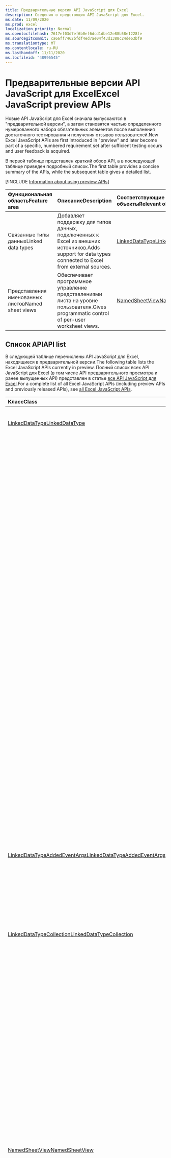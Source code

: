 ```yaml
---
title: Предварительные версии API JavaScript для Excel
description: Сведения о предстоящих API JavaScript для Excel.
ms.date: 11/09/2020
ms.prod: excel
localization_priority: Normal
ms.openlocfilehash: 7617ef03d7ef6b0ef6dcd1dbe12e88b58e1228fe
ms.sourcegitcommit: ca66ff7462bfdf4ed7ae04f43d1388c24de63bf9
ms.translationtype: MT
ms.contentlocale: ru-RU
ms.lasthandoff: 11/11/2020
ms.locfileid: "48996545"
---
```

# <a name="excel-javascript-preview-apis"></a><span data-ttu-id="260a1-103">Предварительные версии API JavaScript для Excel</span><span class="sxs-lookup"><span data-stu-id="260a1-103">Excel JavaScript preview APIs</span></span>

<span data-ttu-id="260a1-104">Новые API JavaScript для Excel сначала выпускаются в "предварительной версии", а затем становятся частью определенного нумерованного набора обязательных элементов после выполнения достаточного тестирования и получения отзывов пользователей.</span><span class="sxs-lookup"><span data-stu-id="260a1-104">New Excel JavaScript APIs are first introduced in "preview" and later become part of a specific, numbered requirement set after sufficient testing occurs and user feedback is acquired.</span></span>

<span data-ttu-id="260a1-105">В первой таблице представлен краткий обзор API, а в последующей таблице приведен подробный список.</span><span class="sxs-lookup"><span data-stu-id="260a1-105">The first table provides a concise summary of the APIs, while the subsequent table gives a detailed list.</span></span>

[!INCLUDE [Information about using preview APIs](../../includes/using-preview-apis-host.md)]

| <span data-ttu-id="260a1-106">Функциональная область</span><span class="sxs-lookup"><span data-stu-id="260a1-106">Feature area</span></span> | <span data-ttu-id="260a1-107">Описание</span><span class="sxs-lookup"><span data-stu-id="260a1-107">Description</span></span> | <span data-ttu-id="260a1-108">Соответствующие объекты</span><span class="sxs-lookup"><span data-stu-id="260a1-108">Relevant objects</span></span> |
|:--- |:--- |:--- |
| <span data-ttu-id="260a1-109">Связанные типы данных</span><span class="sxs-lookup"><span data-stu-id="260a1-109">Linked data types</span></span> | <span data-ttu-id="260a1-110">Добавляет поддержку для типов данных, подключенных к Excel из внешних источников.</span><span class="sxs-lookup"><span data-stu-id="260a1-110">Adds support for data types connected to Excel from external sources.</span></span> | [<span data-ttu-id="260a1-111">LinkedDataType</span><span class="sxs-lookup"><span data-stu-id="260a1-111">LinkedDataType</span></span>](/javascript/api/excel/excel.linkeddatatype)|
| <span data-ttu-id="260a1-112">Представления именованных листов</span><span class="sxs-lookup"><span data-stu-id="260a1-112">Named sheet views</span></span> | <span data-ttu-id="260a1-113">Обеспечивает программное управление представлениями листа на уровне пользователя.</span><span class="sxs-lookup"><span data-stu-id="260a1-113">Gives programmatic control of per-user worksheet views.</span></span> | [<span data-ttu-id="260a1-114">NamedSheetView</span><span class="sxs-lookup"><span data-stu-id="260a1-114">NamedSheetView</span></span>](/javascript/api/excel/excel.namedsheetview) |

## <a name="api-list"></a><span data-ttu-id="260a1-115">Список API</span><span class="sxs-lookup"><span data-stu-id="260a1-115">API list</span></span>

<span data-ttu-id="260a1-116">В следующей таблице перечислены API JavaScript для Excel, находящиеся в предварительной версии.</span><span class="sxs-lookup"><span data-stu-id="260a1-116">The following table lists the Excel JavaScript APIs currently in preview.</span></span> <span data-ttu-id="260a1-117">Полный список всех API JavaScript для Excel (в том числе API предварительного просмотра и ранее выпущенных API) представлен в статье [все API JavaScript для Excel](/javascript/api/excel?view=excel-js-preview&preserve-view=true).</span><span class="sxs-lookup"><span data-stu-id="260a1-117">For a complete list of all Excel JavaScript APIs (including preview APIs and previously released APIs), see [all Excel JavaScript APIs](/javascript/api/excel?view=excel-js-preview&preserve-view=true).</span></span>

| <span data-ttu-id="260a1-118">Класс</span><span class="sxs-lookup"><span data-stu-id="260a1-118">Class</span></span> | <span data-ttu-id="260a1-119">Поля</span><span class="sxs-lookup"><span data-stu-id="260a1-119">Fields</span></span> | <span data-ttu-id="260a1-120">Описание</span><span class="sxs-lookup"><span data-stu-id="260a1-120">Description</span></span> |
|:---|:---|:---|
|[<span data-ttu-id="260a1-121">LinkedDataType</span><span class="sxs-lookup"><span data-stu-id="260a1-121">LinkedDataType</span></span>](/javascript/api/excel/excel.linkeddatatype)|[<span data-ttu-id="260a1-122">Предоставление dataProvider</span><span class="sxs-lookup"><span data-stu-id="260a1-122">dataProvider</span></span>](/javascript/api/excel/excel.linkeddatatype#dataprovider)|<span data-ttu-id="260a1-123">Имя поставщика данных для связанного типа данных.</span><span class="sxs-lookup"><span data-stu-id="260a1-123">The name of the data provider for the linked data type.</span></span>|
||[<span data-ttu-id="260a1-124">ластрефрешед</span><span class="sxs-lookup"><span data-stu-id="260a1-124">lastRefreshed</span></span>](/javascript/api/excel/excel.linkeddatatype#lastrefreshed)|<span data-ttu-id="260a1-125">Дата и время местного часового пояса с момента открытия книги при последнем обновлении связанного типа данных.</span><span class="sxs-lookup"><span data-stu-id="260a1-125">The local time-zone date and time since the workbook was opened when the linked data type was last refreshed.</span></span>|
||[<span data-ttu-id="260a1-126">name</span><span class="sxs-lookup"><span data-stu-id="260a1-126">name</span></span>](/javascript/api/excel/excel.linkeddatatype#name)|<span data-ttu-id="260a1-127">Имя связанного типа данных.</span><span class="sxs-lookup"><span data-stu-id="260a1-127">The name of the linked data type.</span></span>|
||[<span data-ttu-id="260a1-128">периодикрефрешинтервал</span><span class="sxs-lookup"><span data-stu-id="260a1-128">periodicRefreshInterval</span></span>](/javascript/api/excel/excel.linkeddatatype#periodicrefreshinterval)|<span data-ttu-id="260a1-129">Частота обновления связанного типа данных (в секундах), если `refreshMode` для параметра задано значение "периодический".</span><span class="sxs-lookup"><span data-stu-id="260a1-129">The frequency, in seconds, at which the linked data type is refreshed if `refreshMode` is set to "Periodic".</span></span>|
||[<span data-ttu-id="260a1-130">рефрешмоде</span><span class="sxs-lookup"><span data-stu-id="260a1-130">refreshMode</span></span>](/javascript/api/excel/excel.linkeddatatype#refreshmode)|<span data-ttu-id="260a1-131">Механизм, с помощью которого извлекаются данные для связанного типа данных.</span><span class="sxs-lookup"><span data-stu-id="260a1-131">The mechanism by which the data for the linked data type is retrieved.</span></span>|
||[<span data-ttu-id="260a1-132">serviceId</span><span class="sxs-lookup"><span data-stu-id="260a1-132">serviceId</span></span>](/javascript/api/excel/excel.linkeddatatype#serviceid)|<span data-ttu-id="260a1-133">Уникальный идентификатор связанного типа данных.</span><span class="sxs-lookup"><span data-stu-id="260a1-133">The unique id of the linked data type.</span></span>|
||[<span data-ttu-id="260a1-134">суппортедрефрешмодес</span><span class="sxs-lookup"><span data-stu-id="260a1-134">supportedRefreshModes</span></span>](/javascript/api/excel/excel.linkeddatatype#supportedrefreshmodes)|<span data-ttu-id="260a1-135">Возвращает массив со всеми режимами обновления, поддерживаемыми связанным типом данных.</span><span class="sxs-lookup"><span data-stu-id="260a1-135">Returns an array with all the refresh modes supported by the linked data type.</span></span>|
||[<span data-ttu-id="260a1-136">Рекуестрефреш ()</span><span class="sxs-lookup"><span data-stu-id="260a1-136">requestRefresh()</span></span>](/javascript/api/excel/excel.linkeddatatype#requestrefresh--)|<span data-ttu-id="260a1-137">Отправляет запрос на обновление связанного типа данных.</span><span class="sxs-lookup"><span data-stu-id="260a1-137">Makes a request to refresh the linked data type.</span></span>|
||[<span data-ttu-id="260a1-138">Рекуестсетрефрешмоде (Рефрешмоде: Excel. Линкеддататиперефрешмоде)</span><span class="sxs-lookup"><span data-stu-id="260a1-138">requestSetRefreshMode(refreshMode: Excel.LinkedDataTypeRefreshMode)</span></span>](/javascript/api/excel/excel.linkeddatatype#requestsetrefreshmode-refreshmode-)|<span data-ttu-id="260a1-139">Отправляет запрос на изменение режима обновления для этого связанного типа данных.</span><span class="sxs-lookup"><span data-stu-id="260a1-139">Makes a request to change the refresh mode for this linked data type.</span></span>|
|[<span data-ttu-id="260a1-140">LinkedDataTypeAddedEventArgs</span><span class="sxs-lookup"><span data-stu-id="260a1-140">LinkedDataTypeAddedEventArgs</span></span>](/javascript/api/excel/excel.linkeddatatypeaddedeventargs)|[<span data-ttu-id="260a1-141">serviceId</span><span class="sxs-lookup"><span data-stu-id="260a1-141">serviceId</span></span>](/javascript/api/excel/excel.linkeddatatypeaddedeventargs#serviceid)|<span data-ttu-id="260a1-142">Уникальный идентификатор нового связанного типа данных.</span><span class="sxs-lookup"><span data-stu-id="260a1-142">The unique id of the new linked data type.</span></span>|
||[<span data-ttu-id="260a1-143">source</span><span class="sxs-lookup"><span data-stu-id="260a1-143">source</span></span>](/javascript/api/excel/excel.linkeddatatypeaddedeventargs#source)|<span data-ttu-id="260a1-144">Получает источник события.</span><span class="sxs-lookup"><span data-stu-id="260a1-144">Gets the source of the event.</span></span>|
||[<span data-ttu-id="260a1-145">type</span><span class="sxs-lookup"><span data-stu-id="260a1-145">type</span></span>](/javascript/api/excel/excel.linkeddatatypeaddedeventargs#type)|<span data-ttu-id="260a1-146">Получает тип события.</span><span class="sxs-lookup"><span data-stu-id="260a1-146">Gets the type of the event.</span></span>|
|[<span data-ttu-id="260a1-147">LinkedDataTypeCollection</span><span class="sxs-lookup"><span data-stu-id="260a1-147">LinkedDataTypeCollection</span></span>](/javascript/api/excel/excel.linkeddatatypecollection)|[<span data-ttu-id="260a1-148">getCount()</span><span class="sxs-lookup"><span data-stu-id="260a1-148">getCount()</span></span>](/javascript/api/excel/excel.linkeddatatypecollection#getcount--)|<span data-ttu-id="260a1-149">Получает число связанных типов данных в коллекции.</span><span class="sxs-lookup"><span data-stu-id="260a1-149">Gets the number of linked data types in the collection.</span></span>|
||[<span data-ttu-id="260a1-150">GetItem (ключ: число)</span><span class="sxs-lookup"><span data-stu-id="260a1-150">getItem(key: number)</span></span>](/javascript/api/excel/excel.linkeddatatypecollection#getitem-key-)|<span data-ttu-id="260a1-151">Получает связанный тип данных по идентификатору службы.</span><span class="sxs-lookup"><span data-stu-id="260a1-151">Gets a linked data type by service id.</span></span>|
||[<span data-ttu-id="260a1-152">getItemAt(index: number)</span><span class="sxs-lookup"><span data-stu-id="260a1-152">getItemAt(index: number)</span></span>](/javascript/api/excel/excel.linkeddatatypecollection#getitemat-index-)|<span data-ttu-id="260a1-153">Получает связанный тип данных по индексу в коллекции.</span><span class="sxs-lookup"><span data-stu-id="260a1-153">Gets a linked data type by its index in the collection.</span></span>|
||[<span data-ttu-id="260a1-154">getItemOrNullObject (ключ: число)</span><span class="sxs-lookup"><span data-stu-id="260a1-154">getItemOrNullObject(key: number)</span></span>](/javascript/api/excel/excel.linkeddatatypecollection#getitemornullobject-key-)|<span data-ttu-id="260a1-155">Получает связанный тип данных по ИДЕНТИФИКАТОРу.</span><span class="sxs-lookup"><span data-stu-id="260a1-155">Gets a linked data type by ID.</span></span>|
||[<span data-ttu-id="260a1-156">items</span><span class="sxs-lookup"><span data-stu-id="260a1-156">items</span></span>](/javascript/api/excel/excel.linkeddatatypecollection#items)|<span data-ttu-id="260a1-157">Получает загруженные дочерние элементы в этой коллекции.</span><span class="sxs-lookup"><span data-stu-id="260a1-157">Gets the loaded child items in this collection.</span></span>|
||[<span data-ttu-id="260a1-158">Рекуестрефрешалл ()</span><span class="sxs-lookup"><span data-stu-id="260a1-158">requestRefreshAll()</span></span>](/javascript/api/excel/excel.linkeddatatypecollection#requestrefreshall--)|<span data-ttu-id="260a1-159">Отправляет запрос на обновление всех связанных типов данных в коллекции.</span><span class="sxs-lookup"><span data-stu-id="260a1-159">Makes a request to refresh all the linked data types in the collection.</span></span>|
|[<span data-ttu-id="260a1-160">NamedSheetView</span><span class="sxs-lookup"><span data-stu-id="260a1-160">NamedSheetView</span></span>](/javascript/api/excel/excel.namedsheetview)|[<span data-ttu-id="260a1-161">activate()</span><span class="sxs-lookup"><span data-stu-id="260a1-161">activate()</span></span>](/javascript/api/excel/excel.namedsheetview#activate--)|<span data-ttu-id="260a1-162">Активирует это представление листа.</span><span class="sxs-lookup"><span data-stu-id="260a1-162">Activates this sheet view.</span></span>|
||[<span data-ttu-id="260a1-163">delete()</span><span class="sxs-lookup"><span data-stu-id="260a1-163">delete()</span></span>](/javascript/api/excel/excel.namedsheetview#delete--)|<span data-ttu-id="260a1-164">Удаляет представление листа из листа.</span><span class="sxs-lookup"><span data-stu-id="260a1-164">Removes the sheet view from the worksheet.</span></span>|
||[<span data-ttu-id="260a1-165">дублировать (имя?: строка)</span><span class="sxs-lookup"><span data-stu-id="260a1-165">duplicate(name?: string)</span></span>](/javascript/api/excel/excel.namedsheetview#duplicate-name-)|<span data-ttu-id="260a1-166">Создает копию этого представления листа.</span><span class="sxs-lookup"><span data-stu-id="260a1-166">Creates a copy of this sheet view.</span></span>|
||[<span data-ttu-id="260a1-167">name</span><span class="sxs-lookup"><span data-stu-id="260a1-167">name</span></span>](/javascript/api/excel/excel.namedsheetview#name)|<span data-ttu-id="260a1-168">Получает или задает имя представления листа.</span><span class="sxs-lookup"><span data-stu-id="260a1-168">Gets or sets the name of the sheet view.</span></span>|
|[<span data-ttu-id="260a1-169">NamedSheetViewCollection</span><span class="sxs-lookup"><span data-stu-id="260a1-169">NamedSheetViewCollection</span></span>](/javascript/api/excel/excel.namedsheetviewcollection)|[<span data-ttu-id="260a1-170">add(name: string)</span><span class="sxs-lookup"><span data-stu-id="260a1-170">add(name: string)</span></span>](/javascript/api/excel/excel.namedsheetviewcollection#add-name-)|<span data-ttu-id="260a1-171">Создает новое представление листа с заданным именем.</span><span class="sxs-lookup"><span data-stu-id="260a1-171">Creates a new sheet view with the given name.</span></span>|
||[<span data-ttu-id="260a1-172">Ентертемпорари ()</span><span class="sxs-lookup"><span data-stu-id="260a1-172">enterTemporary()</span></span>](/javascript/api/excel/excel.namedsheetviewcollection#entertemporary--)|<span data-ttu-id="260a1-173">Создает и активирует новое временное представление листа.</span><span class="sxs-lookup"><span data-stu-id="260a1-173">Creates and activates a new temporary sheet view.</span></span>|
||[<span data-ttu-id="260a1-174">Exit ()</span><span class="sxs-lookup"><span data-stu-id="260a1-174">exit()</span></span>](/javascript/api/excel/excel.namedsheetviewcollection#exit--)|<span data-ttu-id="260a1-175">Выполняет выход из текущего активного представления листа.</span><span class="sxs-lookup"><span data-stu-id="260a1-175">Exits the currently active sheet view.</span></span>|
||[<span data-ttu-id="260a1-176">onactive ()</span><span class="sxs-lookup"><span data-stu-id="260a1-176">getActive()</span></span>](/javascript/api/excel/excel.namedsheetviewcollection#getactive--)|<span data-ttu-id="260a1-177">Получает текущее активное представление листа.</span><span class="sxs-lookup"><span data-stu-id="260a1-177">Gets the worksheet's currently active sheet view.</span></span>|
||[<span data-ttu-id="260a1-178">getCount()</span><span class="sxs-lookup"><span data-stu-id="260a1-178">getCount()</span></span>](/javascript/api/excel/excel.namedsheetviewcollection#getcount--)|<span data-ttu-id="260a1-179">Получает количество просмотров листа на этом листе.</span><span class="sxs-lookup"><span data-stu-id="260a1-179">Gets the number of sheet views in this worksheet.</span></span>|
||[<span data-ttu-id="260a1-180">getItem(key: string)</span><span class="sxs-lookup"><span data-stu-id="260a1-180">getItem(key: string)</span></span>](/javascript/api/excel/excel.namedsheetviewcollection#getitem-key-)|<span data-ttu-id="260a1-181">Возвращает представление листа с использованием его имени.</span><span class="sxs-lookup"><span data-stu-id="260a1-181">Gets a sheet view using its name.</span></span>|
||[<span data-ttu-id="260a1-182">getItemAt(index: number)</span><span class="sxs-lookup"><span data-stu-id="260a1-182">getItemAt(index: number)</span></span>](/javascript/api/excel/excel.namedsheetviewcollection#getitemat-index-)|<span data-ttu-id="260a1-183">Получает представление листа по его индексу в коллекции.</span><span class="sxs-lookup"><span data-stu-id="260a1-183">Gets a sheet view by its index in the collection.</span></span>|
||[<span data-ttu-id="260a1-184">items</span><span class="sxs-lookup"><span data-stu-id="260a1-184">items</span></span>](/javascript/api/excel/excel.namedsheetviewcollection#items)|<span data-ttu-id="260a1-185">Получает загруженные дочерние элементы в этой коллекции.</span><span class="sxs-lookup"><span data-stu-id="260a1-185">Gets the loaded child items in this collection.</span></span>|
|[<span data-ttu-id="260a1-186">PivotLayout</span><span class="sxs-lookup"><span data-stu-id="260a1-186">PivotLayout</span></span>](/javascript/api/excel/excel.pivotlayout)|[<span data-ttu-id="260a1-187">altTextDescription</span><span class="sxs-lookup"><span data-stu-id="260a1-187">altTextDescription</span></span>](/javascript/api/excel/excel.pivotlayout#alttextdescription)|<span data-ttu-id="260a1-188">Описание замещающий текст сводной таблицы.</span><span class="sxs-lookup"><span data-stu-id="260a1-188">The alt text description of the PivotTable.</span></span>|
||[<span data-ttu-id="260a1-189">altTextTitle</span><span class="sxs-lookup"><span data-stu-id="260a1-189">altTextTitle</span></span>](/javascript/api/excel/excel.pivotlayout#alttexttitle)|<span data-ttu-id="260a1-190">Замещающий текст заголовка сводной таблицы.</span><span class="sxs-lookup"><span data-stu-id="260a1-190">The alt text title of the PivotTable.</span></span>|
||[<span data-ttu-id="260a1-191">Дисплайбланклинеафтереачитем (Display: Boolean)</span><span class="sxs-lookup"><span data-stu-id="260a1-191">displayBlankLineAfterEachItem(display: boolean)</span></span>](/javascript/api/excel/excel.pivotlayout#displayblanklineaftereachitem-display-)|<span data-ttu-id="260a1-192">Указывает, следует ли отображать пустую строку после каждого элемента.</span><span class="sxs-lookup"><span data-stu-id="260a1-192">Sets whether or not to display a blank line after each item.</span></span>|
||[<span data-ttu-id="260a1-193">емптицеллтекст</span><span class="sxs-lookup"><span data-stu-id="260a1-193">emptyCellText</span></span>](/javascript/api/excel/excel.pivotlayout#emptycelltext)|<span data-ttu-id="260a1-194">Текст, автоматически заполняемый в любую пустую ячейку в сводной таблице, если `fillEmptyCells == true` .</span><span class="sxs-lookup"><span data-stu-id="260a1-194">The text that is automatically filled into any empty cell in the PivotTable if `fillEmptyCells == true`.</span></span>|
||[<span data-ttu-id="260a1-195">филлемптицеллс</span><span class="sxs-lookup"><span data-stu-id="260a1-195">fillEmptyCells</span></span>](/javascript/api/excel/excel.pivotlayout#fillemptycells)|<span data-ttu-id="260a1-196">Указывает, следует ли заполнить пустые ячейки в сводной таблице с помощью `emptyCellText` .</span><span class="sxs-lookup"><span data-stu-id="260a1-196">Specifies whether empty cells in the PivotTable should be populated with the `emptyCellText`.</span></span>|
||[<span data-ttu-id="260a1-197">getCell(dataHierarchy: DataPivotHierarchy \| string, rowItems: Array<PivotItem \| string>, columnItems: Array<PivotItem \| string>)</span><span class="sxs-lookup"><span data-stu-id="260a1-197">getCell(dataHierarchy: DataPivotHierarchy \| string, rowItems: Array<PivotItem \| string>, columnItems: Array<PivotItem \| string>)</span></span>](/javascript/api/excel/excel.pivotlayout#getcell-datahierarchy--rowitems--columnitems-)|<span data-ttu-id="260a1-198">Получает уникальную ячейку в сводной таблице на основе иерархии данных и элементов строк и столбцов соответствующих иерархий.</span><span class="sxs-lookup"><span data-stu-id="260a1-198">Gets a unique cell in the PivotTable based on a data hierarchy and the row and column items of their respective hierarchies.</span></span>|
||[<span data-ttu-id="260a1-199">пивотстиле</span><span class="sxs-lookup"><span data-stu-id="260a1-199">pivotStyle</span></span>](/javascript/api/excel/excel.pivotlayout#pivotstyle)|<span data-ttu-id="260a1-200">Стиль, примененный к сводной таблице.</span><span class="sxs-lookup"><span data-stu-id="260a1-200">The style applied to the PivotTable.</span></span>|
||[<span data-ttu-id="260a1-201">Репеаталлитемлабелс (Репеатлабелс: Boolean)</span><span class="sxs-lookup"><span data-stu-id="260a1-201">repeatAllItemLabels(repeatLabels: boolean)</span></span>](/javascript/api/excel/excel.pivotlayout#repeatallitemlabels-repeatlabels-)|<span data-ttu-id="260a1-202">Задает параметр "повторять все подписи элементов" для всех полей в сводной таблице.</span><span class="sxs-lookup"><span data-stu-id="260a1-202">Sets the "repeat all item labels" setting across all fields in the PivotTable.</span></span>|
||[<span data-ttu-id="260a1-203">Сетстиле (Style: string \| пивоттаблестиле \| буилтинпивоттаблестиле)</span><span class="sxs-lookup"><span data-stu-id="260a1-203">setStyle(style: string \| PivotTableStyle \| BuiltInPivotTableStyle)</span></span>](/javascript/api/excel/excel.pivotlayout#setstyle-style-)|<span data-ttu-id="260a1-204">Задает стиль, применяемый к сводной таблице.</span><span class="sxs-lookup"><span data-stu-id="260a1-204">Sets the style applied to the PivotTable.</span></span>|
||[<span data-ttu-id="260a1-205">шовфиелдхеадерс</span><span class="sxs-lookup"><span data-stu-id="260a1-205">showFieldHeaders</span></span>](/javascript/api/excel/excel.pivotlayout#showfieldheaders)|<span data-ttu-id="260a1-206">Указывает, отображаются ли в сводной таблице заголовки полей (заголовки полей и раскрывающиеся фильтры).</span><span class="sxs-lookup"><span data-stu-id="260a1-206">Specifies whether the PivotTable displays field headers (field captions and filter drop-downs).</span></span>|
|[<span data-ttu-id="260a1-207">PivotTable</span><span class="sxs-lookup"><span data-stu-id="260a1-207">PivotTable</span></span>](/javascript/api/excel/excel.pivottable)|[<span data-ttu-id="260a1-208">рефрешонопен</span><span class="sxs-lookup"><span data-stu-id="260a1-208">refreshOnOpen</span></span>](/javascript/api/excel/excel.pivottable#refreshonopen)|<span data-ttu-id="260a1-209">Указывает, обновляется ли Сводная таблица при открытии книги.</span><span class="sxs-lookup"><span data-stu-id="260a1-209">Specifies whether the PivotTable refreshes when the workbook opens.</span></span>|
|[<span data-ttu-id="260a1-210">Range</span><span class="sxs-lookup"><span data-stu-id="260a1-210">Range</span></span>](/javascript/api/excel/excel.range)|[<span data-ttu-id="260a1-211">Влияющие ()</span><span class="sxs-lookup"><span data-stu-id="260a1-211">getPrecedents()</span></span>](/javascript/api/excel/excel.range#getprecedents--)|<span data-ttu-id="260a1-212">Возвращает `WorkbookRangeAreas` объект, представляющий диапазон, содержащий все влияющие ячейки на одном листе или на нескольких листах.</span><span class="sxs-lookup"><span data-stu-id="260a1-212">Returns a `WorkbookRangeAreas` object that represents the range containing all the precedents of a cell in same worksheet or in multiple worksheets.</span></span>|
|[<span data-ttu-id="260a1-213">RefreshModeChangedEventArgs</span><span class="sxs-lookup"><span data-stu-id="260a1-213">RefreshModeChangedEventArgs</span></span>](/javascript/api/excel/excel.refreshmodechangedeventargs)|[<span data-ttu-id="260a1-214">рефрешмоде</span><span class="sxs-lookup"><span data-stu-id="260a1-214">refreshMode</span></span>](/javascript/api/excel/excel.refreshmodechangedeventargs#refreshmode)|<span data-ttu-id="260a1-215">Режим обновления связанного типа данных.</span><span class="sxs-lookup"><span data-stu-id="260a1-215">The linked data type refresh mode.</span></span>|
||[<span data-ttu-id="260a1-216">serviceId</span><span class="sxs-lookup"><span data-stu-id="260a1-216">serviceId</span></span>](/javascript/api/excel/excel.refreshmodechangedeventargs#serviceid)|<span data-ttu-id="260a1-217">Уникальный идентификатор объекта, режим обновления которого изменился.</span><span class="sxs-lookup"><span data-stu-id="260a1-217">The unique id of the object whose refresh mode was changed.</span></span>|
||[<span data-ttu-id="260a1-218">source</span><span class="sxs-lookup"><span data-stu-id="260a1-218">source</span></span>](/javascript/api/excel/excel.refreshmodechangedeventargs#source)|<span data-ttu-id="260a1-219">Получает источник события.</span><span class="sxs-lookup"><span data-stu-id="260a1-219">Gets the source of the event.</span></span>|
||[<span data-ttu-id="260a1-220">type</span><span class="sxs-lookup"><span data-stu-id="260a1-220">type</span></span>](/javascript/api/excel/excel.refreshmodechangedeventargs#type)|<span data-ttu-id="260a1-221">Получает тип события.</span><span class="sxs-lookup"><span data-stu-id="260a1-221">Gets the type of the event.</span></span>|
|[<span data-ttu-id="260a1-222">RefreshRequestCompletedEventArgs</span><span class="sxs-lookup"><span data-stu-id="260a1-222">RefreshRequestCompletedEventArgs</span></span>](/javascript/api/excel/excel.refreshrequestcompletedeventargs)|[<span data-ttu-id="260a1-223">обновляется</span><span class="sxs-lookup"><span data-stu-id="260a1-223">refreshed</span></span>](/javascript/api/excel/excel.refreshrequestcompletedeventargs#refreshed)|<span data-ttu-id="260a1-224">Указывает, успешно ли выполнен запрос на обновление.</span><span class="sxs-lookup"><span data-stu-id="260a1-224">Indicates if the request to refresh was successful.</span></span>|
||[<span data-ttu-id="260a1-225">serviceId</span><span class="sxs-lookup"><span data-stu-id="260a1-225">serviceId</span></span>](/javascript/api/excel/excel.refreshrequestcompletedeventargs#serviceid)|<span data-ttu-id="260a1-226">Уникальный идентификатор объекта, для которого был выполнен запрос на обновление.</span><span class="sxs-lookup"><span data-stu-id="260a1-226">The unique id of the object whose refresh request was completed.</span></span>|
||[<span data-ttu-id="260a1-227">source</span><span class="sxs-lookup"><span data-stu-id="260a1-227">source</span></span>](/javascript/api/excel/excel.refreshrequestcompletedeventargs#source)|<span data-ttu-id="260a1-228">Получает источник события.</span><span class="sxs-lookup"><span data-stu-id="260a1-228">Gets the source of the event.</span></span>|
||[<span data-ttu-id="260a1-229">type</span><span class="sxs-lookup"><span data-stu-id="260a1-229">type</span></span>](/javascript/api/excel/excel.refreshrequestcompletedeventargs#type)|<span data-ttu-id="260a1-230">Получает тип события.</span><span class="sxs-lookup"><span data-stu-id="260a1-230">Gets the type of the event.</span></span>|
||[<span data-ttu-id="260a1-231">дефицит</span><span class="sxs-lookup"><span data-stu-id="260a1-231">warnings</span></span>](/javascript/api/excel/excel.refreshrequestcompletedeventargs#warnings)|<span data-ttu-id="260a1-232">Массив, содержащий все предупреждения, созданные с помощью запроса на обновление.</span><span class="sxs-lookup"><span data-stu-id="260a1-232">An array that contains any warnings generated from the refresh request.</span></span>|
|[<span data-ttu-id="260a1-233">ShapeCollection</span><span class="sxs-lookup"><span data-stu-id="260a1-233">ShapeCollection</span></span>](/javascript/api/excel/excel.shapecollection)|[<span data-ttu-id="260a1-234">addSvg(xml: string)</span><span class="sxs-lookup"><span data-stu-id="260a1-234">addSvg(xml: string)</span></span>](/javascript/api/excel/excel.shapecollection#addsvg-xml-)|<span data-ttu-id="260a1-235">Создает изображение SVG (масштабируемая векторная графика) из строки XML и добавляет его на лист.</span><span class="sxs-lookup"><span data-stu-id="260a1-235">Creates a scalable vector graphic (SVG) from an XML string and adds it to the worksheet.</span></span>|
|[<span data-ttu-id="260a1-236">Slicer</span><span class="sxs-lookup"><span data-stu-id="260a1-236">Slicer</span></span>](/javascript/api/excel/excel.slicer)|[<span data-ttu-id="260a1-237">nameInFormula</span><span class="sxs-lookup"><span data-stu-id="260a1-237">nameInFormula</span></span>](/javascript/api/excel/excel.slicer#nameinformula)|<span data-ttu-id="260a1-238">Представляет имя среза, используемое в формуле.</span><span class="sxs-lookup"><span data-stu-id="260a1-238">Represents the slicer name used in the formula.</span></span>|
||[<span data-ttu-id="260a1-239">слицерстиле</span><span class="sxs-lookup"><span data-stu-id="260a1-239">slicerStyle</span></span>](/javascript/api/excel/excel.slicer#slicerstyle)|<span data-ttu-id="260a1-240">Стиль, примененный к срезу.</span><span class="sxs-lookup"><span data-stu-id="260a1-240">The style applied to the Slicer.</span></span>|
||[<span data-ttu-id="260a1-241">Сетстиле (Style: string \| слицерстиле \| буилтинслицерстиле)</span><span class="sxs-lookup"><span data-stu-id="260a1-241">setStyle(style: string \| SlicerStyle \| BuiltInSlicerStyle)</span></span>](/javascript/api/excel/excel.slicer#setstyle-style-)|<span data-ttu-id="260a1-242">Задает стиль, применяемый к срезу.</span><span class="sxs-lookup"><span data-stu-id="260a1-242">Sets the style applied to the slicer.</span></span>|
|[<span data-ttu-id="260a1-243">Table</span><span class="sxs-lookup"><span data-stu-id="260a1-243">Table</span></span>](/javascript/api/excel/excel.table)|[<span data-ttu-id="260a1-244">clearStyle()</span><span class="sxs-lookup"><span data-stu-id="260a1-244">clearStyle()</span></span>](/javascript/api/excel/excel.table#clearstyle--)|<span data-ttu-id="260a1-245">Изменяет таблицу для использования стиля таблицы по умолчанию.</span><span class="sxs-lookup"><span data-stu-id="260a1-245">Changes the table to use the default table style.</span></span>|
||[<span data-ttu-id="260a1-246">onFiltered</span><span class="sxs-lookup"><span data-stu-id="260a1-246">onFiltered</span></span>](/javascript/api/excel/excel.table#onfiltered)|<span data-ttu-id="260a1-247">Возникает, если применен фильтр к указанной таблице.</span><span class="sxs-lookup"><span data-stu-id="260a1-247">Occurs when filter is applied on a specific table.</span></span>|
||[<span data-ttu-id="260a1-248">tableStyle</span><span class="sxs-lookup"><span data-stu-id="260a1-248">tableStyle</span></span>](/javascript/api/excel/excel.table#tablestyle)|<span data-ttu-id="260a1-249">Стиль, примененный к таблице.</span><span class="sxs-lookup"><span data-stu-id="260a1-249">The style applied to the Table.</span></span>|
||[<span data-ttu-id="260a1-250">Сетстиле (Style: string \| TableStyle \| буилтинтаблестиле)</span><span class="sxs-lookup"><span data-stu-id="260a1-250">setStyle(style: string \| TableStyle \| BuiltInTableStyle)</span></span>](/javascript/api/excel/excel.table#setstyle-style-)|<span data-ttu-id="260a1-251">Задает стиль, применяемый к таблице.</span><span class="sxs-lookup"><span data-stu-id="260a1-251">Sets the style applied to the table.</span></span>|
|[<span data-ttu-id="260a1-252">TableCollection</span><span class="sxs-lookup"><span data-stu-id="260a1-252">TableCollection</span></span>](/javascript/api/excel/excel.tablecollection)|[<span data-ttu-id="260a1-253">onFiltered</span><span class="sxs-lookup"><span data-stu-id="260a1-253">onFiltered</span></span>](/javascript/api/excel/excel.tablecollection#onfiltered)|<span data-ttu-id="260a1-254">Возникает, если применен фильтр к любой таблице в книге или листе.</span><span class="sxs-lookup"><span data-stu-id="260a1-254">Occurs when filter is applied on any table in a workbook, or a worksheet.</span></span>|
|[<span data-ttu-id="260a1-255">TableFilteredEventArgs</span><span class="sxs-lookup"><span data-stu-id="260a1-255">TableFilteredEventArgs</span></span>](/javascript/api/excel/excel.tablefilteredeventargs)|[<span data-ttu-id="260a1-256">tableId</span><span class="sxs-lookup"><span data-stu-id="260a1-256">tableId</span></span>](/javascript/api/excel/excel.tablefilteredeventargs#tableid)|<span data-ttu-id="260a1-257">Получает идентификатор таблицы, в которой применяется фильтр.</span><span class="sxs-lookup"><span data-stu-id="260a1-257">Gets the id of the table in which the filter is applied.</span></span>|
||[<span data-ttu-id="260a1-258">type</span><span class="sxs-lookup"><span data-stu-id="260a1-258">type</span></span>](/javascript/api/excel/excel.tablefilteredeventargs#type)|<span data-ttu-id="260a1-259">Получает тип события.</span><span class="sxs-lookup"><span data-stu-id="260a1-259">Gets the type of the event.</span></span>|
||[<span data-ttu-id="260a1-260">worksheetId</span><span class="sxs-lookup"><span data-stu-id="260a1-260">worksheetId</span></span>](/javascript/api/excel/excel.tablefilteredeventargs#worksheetid)|<span data-ttu-id="260a1-261">Получает идентификатор листа, содержащего таблицу.</span><span class="sxs-lookup"><span data-stu-id="260a1-261">Gets the id of the worksheet which contains the table.</span></span>|
|[<span data-ttu-id="260a1-262">Workbook</span><span class="sxs-lookup"><span data-stu-id="260a1-262">Workbook</span></span>](/javascript/api/excel/excel.workbook)|[<span data-ttu-id="260a1-263">линкеддататипес</span><span class="sxs-lookup"><span data-stu-id="260a1-263">linkedDataTypes</span></span>](/javascript/api/excel/excel.workbook#linkeddatatypes)|<span data-ttu-id="260a1-264">Возвращает коллекцию связанных типов данных, которые являются частью рабочей книги.</span><span class="sxs-lookup"><span data-stu-id="260a1-264">Returns a collection of linked data types that are part of the workbook.</span></span>|
||[<span data-ttu-id="260a1-265">шовпивотфиелдлист</span><span class="sxs-lookup"><span data-stu-id="260a1-265">showPivotFieldList</span></span>](/javascript/api/excel/excel.workbook#showpivotfieldlist)|<span data-ttu-id="260a1-266">Указывает, отображается ли область списка полей сводной таблицы на уровне книги.</span><span class="sxs-lookup"><span data-stu-id="260a1-266">Specifies whether the PivotTable's field list pane is shown at the workbook level.</span></span>|
||[<span data-ttu-id="260a1-267">use1904DateSystem</span><span class="sxs-lookup"><span data-stu-id="260a1-267">use1904DateSystem</span></span>](/javascript/api/excel/excel.workbook#use1904datesystem)|<span data-ttu-id="260a1-268">Значение true, если в книге используется система дат 1904.</span><span class="sxs-lookup"><span data-stu-id="260a1-268">True if the workbook uses the 1904 date system.</span></span>|
|[<span data-ttu-id="260a1-269">Worksheet</span><span class="sxs-lookup"><span data-stu-id="260a1-269">Worksheet</span></span>](/javascript/api/excel/excel.worksheet)|[<span data-ttu-id="260a1-270">намедшитвиевс</span><span class="sxs-lookup"><span data-stu-id="260a1-270">namedSheetViews</span></span>](/javascript/api/excel/excel.worksheet#namedsheetviews)|<span data-ttu-id="260a1-271">Возвращает коллекцию представлений листа, присутствующих на листе.</span><span class="sxs-lookup"><span data-stu-id="260a1-271">Returns a collection of sheet views that are present in the worksheet.</span></span>|
||[<span data-ttu-id="260a1-272">onFiltered</span><span class="sxs-lookup"><span data-stu-id="260a1-272">onFiltered</span></span>](/javascript/api/excel/excel.worksheet#onfiltered)|<span data-ttu-id="260a1-273">Возникает, если применен фильтр к указанному листу.</span><span class="sxs-lookup"><span data-stu-id="260a1-273">Occurs when filter is applied on a specific worksheet.</span></span>|
|[<span data-ttu-id="260a1-274">WorksheetCollection</span><span class="sxs-lookup"><span data-stu-id="260a1-274">WorksheetCollection</span></span>](/javascript/api/excel/excel.worksheetcollection)|<span data-ttu-id="260a1-275">[addFromBase64(base64File: string, sheetNamesToInsert?: string[], positionType?: Excel.WorksheetPositionType, relativeTo?: Worksheet \| string)](/javascript/api/excel/excel.worksheetcollection#addfrombase64-base64file--sheetnamestoinsert--positiontype--relativeto-)</span><span class="sxs-lookup"><span data-stu-id="260a1-275">[addFromBase64(base64File: string, sheetNamesToInsert?: string[], positionType?: Excel.WorksheetPositionType, relativeTo?: Worksheet \| string)](/javascript/api/excel/excel.worksheetcollection#addfrombase64-base64file--sheetnamestoinsert--positiontype--relativeto-)</span></span>|<span data-ttu-id="260a1-276">Вставляет указанные листы книги в текущую книгу.</span><span class="sxs-lookup"><span data-stu-id="260a1-276">Inserts the specified worksheets of a workbook into the current workbook.</span></span>|
||[<span data-ttu-id="260a1-277">onFiltered</span><span class="sxs-lookup"><span data-stu-id="260a1-277">onFiltered</span></span>](/javascript/api/excel/excel.worksheetcollection#onfiltered)|<span data-ttu-id="260a1-278">Возникает при применении любого фильтра листа в книге.</span><span class="sxs-lookup"><span data-stu-id="260a1-278">Occurs when any worksheet's filter is applied in the workbook.</span></span>|
|[<span data-ttu-id="260a1-279">WorksheetFilteredEventArgs</span><span class="sxs-lookup"><span data-stu-id="260a1-279">WorksheetFilteredEventArgs</span></span>](/javascript/api/excel/excel.worksheetfilteredeventargs)|[<span data-ttu-id="260a1-280">type</span><span class="sxs-lookup"><span data-stu-id="260a1-280">type</span></span>](/javascript/api/excel/excel.worksheetfilteredeventargs#type)|<span data-ttu-id="260a1-281">Получает тип события.</span><span class="sxs-lookup"><span data-stu-id="260a1-281">Gets the type of the event.</span></span>|
||[<span data-ttu-id="260a1-282">worksheetId</span><span class="sxs-lookup"><span data-stu-id="260a1-282">worksheetId</span></span>](/javascript/api/excel/excel.worksheetfilteredeventargs#worksheetid)|<span data-ttu-id="260a1-283">Получает идентификатор листа, в котором применяется фильтр.</span><span class="sxs-lookup"><span data-stu-id="260a1-283">Gets the id of the worksheet in which the filter is applied.</span></span>|

## <a name="see-also"></a><span data-ttu-id="260a1-284">См. также</span><span class="sxs-lookup"><span data-stu-id="260a1-284">See also</span></span>

- [<span data-ttu-id="260a1-285">Справочная документация по API JavaScript для Excel</span><span class="sxs-lookup"><span data-stu-id="260a1-285">Excel JavaScript API Reference Documentation</span></span>](/javascript/api/excel?view=excel-js-preview&preserve-view=true)
- [<span data-ttu-id="260a1-286">Наборы обязательных элементов API JavaScript для Excel</span><span class="sxs-lookup"><span data-stu-id="260a1-286">Excel JavaScript API requirement sets</span></span>](excel-api-requirement-sets.md)
